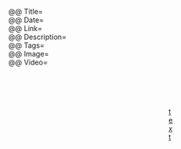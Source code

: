 @@ Title=  
@@ Date=  
@@ Link=  
@@ Description=  
@@ Tags=  
@@ Image=  
@@ Video=

<figure>
<figure class="iphone">
<figure class="applewatch">
<figure class="wide">
<figure class="figleft">
<figure class="fright">
<figure class="twoleft">
<figure class="tworight">
	<a class="nohover" href="contentlink">
		<img src="imagelink" alt="text" />
	</a>
	<figcaption><a href="">text</a></figcaption>
</figure>
